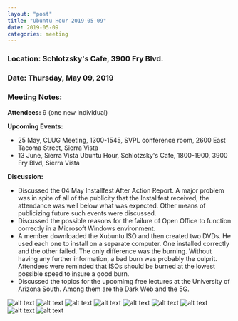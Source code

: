 ```yaml
---
layout: "post"
title: "Ubuntu Hour 2019-05-09"
date: 2019-05-09
categories: meeting
---
```


### Location: Schlotzsky's Cafe, 3900 Fry Blvd.

### Date: Thursday, May 09, 2019

### Meeting Notes:

**Attendees:** 9 (one new individual)

**Upcoming Events:**

 * 25 May, CLUG Meeting, 1300-1545, SVPL conference room, 2600 East Tacoma Street, Sierra Vista
 * 13 June, Sierra Vista Ubuntu Hour, Schlotzsky's Cafe, 1800-1900, 3900 Fry Blvd, Sierra Vista
 
**Discussion:**

 * Discussed the 04 May Installfest After Action Report.  A major problem was in spite of all of the publicity that the Installfest received, the attendance was well below what was expected.  Other means of publicizing future such events were discussed.
 * Discussed the possible reasons for the failure of Open Office to function correctly in a Microsoft Windows environment.
 * A member downloaded the Xubuntu ISO and then created two DVDs.  He used each one to install on a separate computer.  One installed correctly and the other failed.  The only difference was the burning.  Without having any further information, a bad burn was probably the culprit.  Attendees were reminded that ISOs should be burned at the lowest possible speed to insure a good burn.
 * Discussed the topics for the upcomimg free lectures at the University of Arizona South.  Among them are the Dark Web and the 5G.


![alt text](https://raw.githubusercontent.com/CochiseLinuxUsersGroup/CochiseLinuxUsersGroup.github.io/master/images/rsz_sv_ubuntuhour_2019-05-09_1.jpg)
![alt text](https://raw.githubusercontent.com/CochiseLinuxUsersGroup/CochiseLinuxUsersGroup.github.io/master/images/rsz_sv_ubuntuhour_2019-05-09_2.jpg)
![alt text](https://raw.githubusercontent.com/CochiseLinuxUsersGroup/CochiseLinuxUsersGroup.github.io/master/images/rsz_sv_ubuntuhour_2019-05-09_3.jpg)
![alt text](https://raw.githubusercontent.com/CochiseLinuxUsersGroup/CochiseLinuxUsersGroup.github.io/master/images/rsz_sv_ubuntuhour_2019-05-09_4.jpg)
![alt text](https://raw.githubusercontent.com/CochiseLinuxUsersGroup/CochiseLinuxUsersGroup.github.io/master/images/rsz_sv_ubuntuhour_2019-05-09_5.jpg)
![alt text](https://raw.githubusercontent.com/CochiseLinuxUsersGroup/CochiseLinuxUsersGroup.github.io/master/images/rsz_sv_ubuntuhour_2019-05-09_6.jpg)
![alt text](https://raw.githubusercontent.com/CochiseLinuxUsersGroup/CochiseLinuxUsersGroup.github.io/master/images/rsz_sv_ubuntuhour_2019-05-09_7.jpg)
![alt text](https://raw.githubusercontent.com/CochiseLinuxUsersGroup/CochiseLinuxUsersGroup.github.io/master/images/rsz_sv_ubuntuhour_2019-05-09_8.jpg)
![alt text](https://raw.githubusercontent.com/CochiseLinuxUsersGroup/CochiseLinuxUsersGroup.github.io/master/images/rsz_sv_ubuntuhour_2019-05-09_9.jpg)
